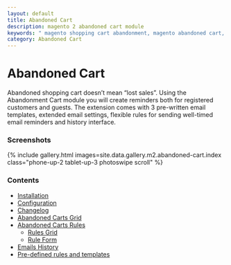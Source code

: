 ```yaml
---
layout: default
title: Abandoned Cart
description: magento 2 abandoned cart module
keywords: " magento shopping cart abandonment, magento abandoned cart, magento 2 abandoned cart email"
category: Abandoned Cart
---
```


# Abandoned Cart

Abandoned shopping cart doesn’t mean “lost sales”. Using the Abandonment Cart
module you will create reminders both for registered customers and guests.
The extension comes with 3 pre-written email templates, extended email settings,
flexible rules for sending well-timed email reminders and history interface.

### Screenshots

{% include gallery.html images=site.data.gallery.m2.abandoned-cart.index class="phone-up-2 tablet-up-3 photoswipe scroll" %}

### Contents

- [Installation](installation/)
- [Configuration](configuration/)
- [Changelog](changelog/)
- [Abandoned Carts Grid](backend/abandoned-carts-grid/)
- [Abandoned Carts Rules](backend/abandoned-cart-rules/)
     -  [Rules Grid](backend/abandoned-cart-rules/#grid)
     -  [Rule Form](backend/abandoned-cart-rules/#form)
- [Emails History](backend/emails-history/)
- [Pre-defined rules and templates](pre-defined-rules-and-templates/)

